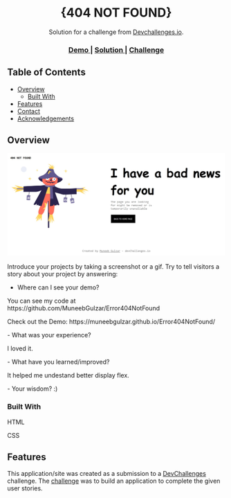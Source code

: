 <!-- Please update value in the {}  -->

<h1 align="center">{404 NOT FOUND}</h1>

<div align="center">
   Solution for a challenge from  <a href="http://devchallenges.io" target="_blank">Devchallenges.io</a>.
</div>

<div align="center">
  <h3>
    <a href="https://github.com/MuneebGulzar/Error404NotFound">
      Demo
    </a>
    <span> | </span>
    <a href="https://github.com/MuneebGulzar/Error404NotFound}">
      Solution
    </a>
    <span> | </span>
    <a href="https://devchallenges.io/challenges/wBunSb7FPrIepJZAg0sY">
      Challenge
    </a>
  </h3>
</div>

<!-- TABLE OF CONTENTS -->

## Table of Contents

- [Overview](#overview)
  - [Built With](#built-with)
- [Features](#features)
- [Contact](#contact)
- [Acknowledgements](#acknowledgements)

<!-- OVERVIEW -->

## Overview

![screenshot](https://github.com/MuneebGulzar/Error404NotFound/blob/main/desk.jpg)

Introduce your projects by taking a screenshot or a gif. Try to tell visitors a story about your project by answering:

- Where can I see your demo?
<p>You can see my code at https://github.com/MuneebGulzar/Error404NotFound</p>
<p>Check out the Demo: https://muneebgulzar.github.io/Error404NotFound/ </p>
- What was your experience?
<p>I loved it.</p>
- What have you learned/improved?
<p>It helped me undestand better display flex.</p>
- Your wisdom? :)

### Built With

<p>HTML</p>
<p>CSS</p>

## Features

<!-- List the features of your application or follow the template. Don't share the figma file here :) -->

This application/site was created as a submission to a [DevChallenges](https://devchallenges.io/challenges) challenge. The [challenge](https://devchallenges.io/challenges/wBunSb7FPrIepJZAg0sY) was to build an application to complete the given user stories.


